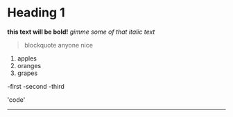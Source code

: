 # Heading 1
**this text will be bold!**
*gimme some of that italic text*
> blockquote anyone
> nice

1. apples
2. oranges
3. grapes

-first
-second
-third

'code'

---

